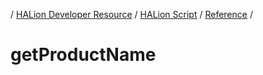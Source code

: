 / [HALion Developer Resource](../..//HALion-Developer-Resource.md) / [HALion Script](./HALion-Script.md) / [Reference](./Reference.md) /

# getProductName
